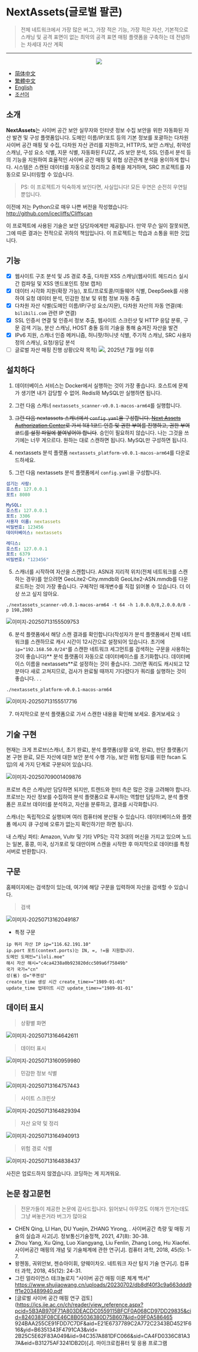 # NextAssets(글로벌 팔콘)

> 전체 네트워크에서 가장 많은 버그, 가장 적은 기능, 가장 적은 자산, 기본적으로 스캐닝 및 공격 표면이 없는 최악의 공격 표면 매핑 플랫폼을 구축하는 데 전념하는 차세대 자산 계획

---

<div align="center">  
    <img src="./assets/不安です.png"> 
</div> 

- [简体中文](README.md)
- [繁體中文](README-zh-TW.md)
- [English](./README-en-US.md)
- [조선어](./README-ko-KP.md)

## 소개

**NextAssets**는 사이버 공간 보안 실무자와 인터넷 정보 수집 보안을 위한 자동화된 자산 발견 및 구성 플랫폼입니다. 도메인 이름/IP/포트 등의 기본 정보를 포괄하는 다차원 사이버 공간 매핑 및 수집, 다차원 자산 관리를 지원하고, HTTP/S, 보안 스캐닝, 취약성 스캐닝, 구성 요소 식별, 지문 식별, 자동화된 FUZZ, JS 보안 분석, SSL 인증서 분석 등의 기능을 지원하여 효율적인 사이버 공간 매핑 및 위협 상관관계 분석을 용이하게 합니다. 시스템은 스캔된 데이터를 자동으로 정리하고 중복을 제거하며, SRC 프로젝트를 자동으로 모니터링할 수 있습니다.

> PS: 이 프로젝트가 익숙하게 보인다면, 사실입니다! 모든 우연은 순전히 우연일 뿐입니다.

이전에 저는 Python으로 매우 나쁜 버전을 작성했습니다: http://github.com/icecliffs/Cliffscan

<div 정렬="중앙">
<p>이 프로젝트에 사용된 기술은 보안 담당자에게만 제공됩니다. 만약 무슨 일이 잘못되면, 그에 따른 결과는 전적으로 귀하의 책임입니다. 이 프로젝트는 학습과 소통을 위한 것입니다.
</div>


## 기능

- [x] 웹사이트 구조 분석 및 JS 경로 추출, 다차원 XSS 스캐닝(웹사이트 헤드리스 실시간 컴파일 및 XSS 엔드포인트 정보 캡처)
- [x] 데이터 시각화 지원(확장 가능), 포트/프로토콜/미들웨어 식별, DeepSeek를 사용하여 요청 데이터 분석, 민감한 정보 및 위험 정보 자동 추출
- [x] 다차원 자산 식별(도메인 이름/IP/구성 요소/지문), 다차원 자산의 자동 연결(예: `bilibili.com` 관련 IP 연결)
- [x] SSL 인증서 연결 및 인증서 정보 추출, 웹사이트 스크린샷 및 HTTP 응답 분류, 구문 검색 기능, 분산 스캐닝, HOST 충돌 등의 기술을 통해 숨겨진 자산을 발견
- [x] IPv6 지원, 스캐너 인증 메커니즘, 허니팟/허니넷 식별, 주기적 스캐닝, SRC 사용자 정의 스캐닝, 요청/응답 분석
- [ ] 글로벌 자산 매핑 진행 상황(오락 목적) <img src="https://img.shields.io/badge/%E8%BF%9B%E5%BA%A6-0.80%25(30000000/3706585103)-brightgreen)"/>, 2025년 7월 9일 이후

## 설치하다

1. 데이터베이스 서비스는 Docker에서 실행하는 것이 가장 좋습니다. 호스트에 문제가 생기면 내가 감당할 수 없어. Redis와 MySQL만 실행하면 됩니다.
2. 그런 다음 스캐너 `nextassets_scanner-v0.0.1-macos-arm64`를 실행합니다.
3. ~~그런 다음 nextassets 스캐너에서 `config.yaml`을 구성합니다. [Next Assets Authorization Center](https://nextassets.iloli.moe)로 가서 1대 1코드 인증 및 권한 부여를 진행하고, 권한 부여 코드를 설정 파일에 붙여넣어야 합니다~~. 승인이 필요하지 않습니다. 나는 그것을 쓰기에는 너무 게으르다. 원하는 대로 스캔하면 됩니다. MySQL만 구성하면 됩니다.

4. nextassets 분석 플랫폼 `nextassets_platform-v0.0.1-macos-arm64`를 다운로드하세요.
5. 그런 다음 nextassets 분석 플랫폼에서 `config.yaml`을 구성합니다.

```yaml
섬기는 사람:
호스트: 127.0.0.1
포트: 8080

MySQL:
호스트: 127.0.0.1
포트: 3306
사용자 이름: nextassets
비밀번호: 123456
데이터베이스: nextassets

레디스:
호스트: 127.0.0.1
포트: 6379
비밀번호: "123456"
```

5. 스캐너를 시작하여 자산을 스캔합니다. ASN과 지리적 위치(전체 네트워크를 스캔하는 경우)를 얻으려면 GeoLite2-City.mmdb와 GeoLite2-ASN.mmdb를 다운로드하는 것이 가장 좋습니다. 구체적인 매개변수를 직접 읽어볼 수 있습니다. 더 이상 쓰고 싶지 않아요.

```
./nextassets_scanner-v0.0.1-macos-arm64 -t 64 -h 1.0.0.0/8,2.0.0.0/8 -p 198,2003
```

![이미지-20250713155509753](./assets/image-20250713155509753.png)

6. 분석 플랫폼에서 해당 스캔 결과를 확인합니다(작성자가 분석 플랫폼에서 전체 네트워크를 스캔하므로 캐시 시간이 12시간으로 설정되어 있습니다. 초기에 `ip="192.168.50.0/24"`를 스캔한 네트워크 세그먼트를 검색하는 구문을 사용하는 것이 좋습니다)** 분석 플랫폼이 자동으로 데이터베이스를 초기화합니다. 데이터베이스 이름을 nextassets**로 설정하는 것이 좋습니다. 그러면 쿼리도 캐시되고 12분마다 새로 고쳐지므로, 검사가 완료될 때까지 기다렸다가 쿼리를 실행하는 것이 좋습니다. . .

```
./nextassets_platform-v0.0.1-macos-arm64
```

![이미지-20250713155517716](./assets/image-20250713155517716.png)

7. 마지막으로 분석 플랫폼으로 가서 스캔한 내용을 확인해 보세요. 즐겨보세요 :)

## 기술 구현

현재는 크게 프로브(스캐너, 초기 완료), 분석 플랫폼(상황 요약, 완료), 판단 플랫폼(기본 구현 완료, 모든 자산에 대한 보안 분석 수행 가능, 보안 위험 탐지를 위한 fscan 도입)의 세 가지 단계로 구분되어 있습니다.

![이미지-20250709001409876](./assets/image-20250709001409876.png)

프로브 측은 스캐닝만 담당하면 되지만, 트렌드와 헌터 측은 많은 것을 고려해야 합니다. 프로브는 자산 정보를 수집하여 분석 플랫폼으로 푸시하는 역할만 담당하고, 분석 플랫폼은 프로브 데이터를 분석하고, 자산을 분류하고, 결과를 시각화합니다.

스캐너는 독립적으로 실행되며 여러 컴퓨터에 분산될 수 있습니다. 데이터베이스와 플랫폼 메시지 큐 구성에 오류가 없는지 확인하기만 하면 됩니다.

내 스캐닝 파티: Amazon, Vultr 및 기타 VPS는 각각 3대의 머신을 가지고 있으며 노드는 일본, 홍콩, 미국, 싱가포르 및 대만이며 스캔을 시작한 후 마지막으로 데이터를 특정 서버로 반환합니다.

## 구문

홈페이지에는 검색창이 있는데, 여기에 해당 구문을 입력하여 자산을 검색할 수 있습니다.

> 검색

![이미지-20250713162049187](./assets/image-20250713162049187.png)

- 특정 구문

```배쉬
ip 쿼리 자산 IP ip="116.62.191.10"
ip.port 포트(context.ports)는 IN, =, !=을 지원합니다.
도메인 도메인="iloli.moe"
해시 자산 해시="c4ca4238a0b923820dcc509a6f75849b"
국가 국가="cn"
성(省) 성="푸젠성"
create_time 생성 시간 create_time>="1989-01-01"
update_time 업데이트 시간 update_time>="1989-01-01"
```

## 데이터 표시

> 상황별 화면

![이미지-20250713164642611](./assets/image-20250713164642611.png)

> 데이터 표시

![이미지-20250713160959980](./assets/image-20250713160959980.png)

> 민감한 정보 식별

![이미지-20250713164757443](./assets/image-20250713164757443.png)

> 사이트 스크린샷

![이미지-20250713164829394](./assets/image-20250713164829394.png)

> 자산 요약 및 정리

![이미지-20250713164940913](./assets/image-20250713164940913.png)

> 위험 경로 식별

![이미지-20250713164838437](./assets/image-20250713164838437.png)

사진은 업로드하지 않겠습니다. 코딩하는 게 지겨워요.

## 논문 참고문헌

> 전문가들이 제공한 논문에 감사드립니다. 읽어보니 아무것도 이해가 안가는데도 그냥 써놓은거라 버그가 많아요

- CHEN Qing, LI Han, DU Yuejin, ZHANG Yirong, . 사이버공간 측량 및 매핑 기술의 실습과 사고[J]. 정보통신기술정책, 2021, 47(8): 30-38.
- Zhou Yang, Xu Qing, Luo Xiangyang, Liu Fenlin, Zhang Long, Hu Xiaofei. 사이버공간 매핑의 개념 및 기술체계에 관한 연구[J]. 컴퓨터 과학, 2018, 45(5): 1-7.
- 왕첸동, 궈위안보, 젠슈아이휘, 양웨이차오. 네트워크 자산 탐지 기술 연구[J]. 컴퓨터 과학, 2018, 45(12): 24-31.
- 그린 얼라이언스 테크놀로지 "사이버 공간 매핑 이론 체계 백서" https://www.shujiaowang.cn/uploads/20230702/db8df40f3c9a663ddd9ff1e203489940.pdf
- [글로벌 사이버 공간 매핑 연구 검토](https://jcs.iie.ac.cn/ch/reader/view_reference.aspx?pcid=5B3AB970F71A803DEACDC0559115BFCF0A068CD97DD29835&cid=8240383F08CE46C8B05036380D75B607&jid=09F0A586465 924BAA255CE91FDD7C7DF&aid=E21E6737789C2A772C2343BD4521F616&yid=B6351343F4791CA3&vid= 2B25C5E62F83A049&iid=94C357A881DFC066&sid=CA4FD0336C81A37A&eid=B31275AF3241DB2D)[J]. 마이크로컴퓨터 및 응용 프로그램
